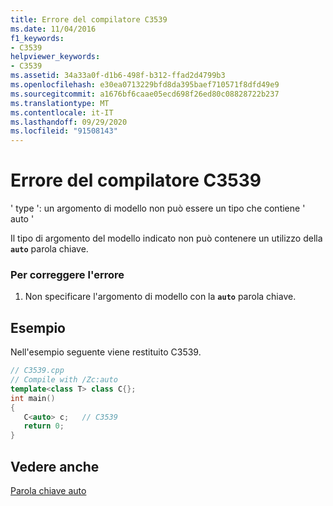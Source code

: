 ```yaml
---
title: Errore del compilatore C3539
ms.date: 11/04/2016
f1_keywords:
- C3539
helpviewer_keywords:
- C3539
ms.assetid: 34a33a0f-d1b6-498f-b312-ffad2d4799b3
ms.openlocfilehash: e30ea0713229bfd8da395baef710571f8dfd49e9
ms.sourcegitcommit: a1676bf6caae05ecd698f26ed80c08828722b237
ms.translationtype: MT
ms.contentlocale: it-IT
ms.lasthandoff: 09/29/2020
ms.locfileid: "91508143"
---
```

# <a name="compiler-error-c3539"></a>Errore del compilatore C3539

' type ': un argomento di modello non può essere un tipo che contiene ' auto '

Il tipo di argomento del modello indicato non può contenere un utilizzo della **`auto`** parola chiave.

### <a name="to-correct-this-error"></a>Per correggere l'errore

1. Non specificare l'argomento di modello con la **`auto`** parola chiave.

## <a name="example"></a>Esempio

Nell'esempio seguente viene restituito C3539.

```cpp
// C3539.cpp
// Compile with /Zc:auto
template<class T> class C{};
int main()
{
   C<auto> c;   // C3539
   return 0;
}
```

## <a name="see-also"></a>Vedere anche

[Parola chiave auto](../../cpp/auto-cpp.md)
